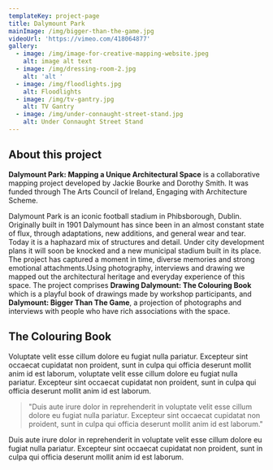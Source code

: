 ```yaml
---
templateKey: project-page
title: Dalymount Park
mainImage: /img/bigger-than-the-game.jpg
videoUrl: 'https://vimeo.com/418064877'
gallery:
  - image: /img/image-for-creative-mapping-website.jpeg
    alt: image alt text
  - image: /img/dressing-room-2.jpg
    alt: 'alt '
  - image: /img/floodlights.jpg
    alt: Floodlights
  - image: /img/tv-gantry.jpg
    alt: TV Gantry
  - image: /img/under-connaught-street-stand.jpg
    alt: Under Connaught Street Stand
---
```



## About this project
**Dalymount Park: Mapping a Unique Architectural Space** is a collaborative mapping project developed by Jackie Bourke and Dorothy Smith. It was funded through The Arts Council of Ireland, Engaging with Architecture Scheme.

Dalymount Park is an iconic football stadium in Phibsborough, Dublin. Originally built in 1901 Dalymount has since been in an almost constant state of flux, through adaptations, new additions, and general wear and tear. Today it is a haphazard mix of structures and detail. Under city development plans it will soon be knocked and a new municipal stadium built in its place. The project has captured a moment in time, diverse memories and strong emotional attachments.Using photography, interviews and drawing we mapped out the architectural heritage and everyday experience of this space. The project comprises **Drawing Dalymount: The Colouring Book** which is a playful book of drawings made by workshop participants, and **Dalymount: Bigger Than The Game**, a projection of photographs and interviews with people who have rich associations with the space.

## The Colouring Book

Voluptate velit esse cillum dolore eu fugiat nulla pariatur. Excepteur sint occaecat cupidatat non proident, sunt in culpa qui officia deserunt mollit anim id est laborum, voluptate velit esse cillum dolore eu fugiat nulla pariatur. Excepteur sint occaecat cupidatat non proident, sunt in culpa qui officia deserunt mollit anim id est laborum.

> "Duis aute irure dolor in reprehenderit in voluptate velit esse cillum dolore eu fugiat nulla pariatur. Excepteur sint occaecat cupidatat non proident, sunt in culpa qui officia deserunt mollit anim id est laborum."

Duis aute irure dolor in reprehenderit in voluptate velit esse cillum dolore eu fugiat nulla pariatur. Excepteur sint occaecat cupidatat non proident, sunt in culpa qui officia deserunt mollit anim id est laborum.



